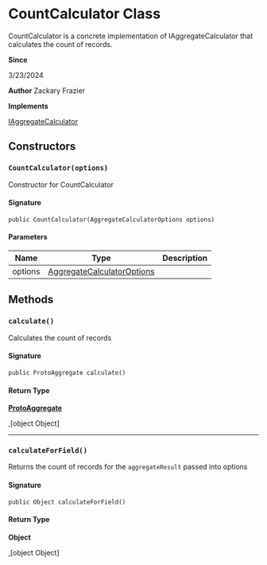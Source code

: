# CountCalculator Class

CountCalculator is a concrete implementation of IAggregateCalculator that calculates the count of records.

**Since** 

3/23/2024

**Author** Zackary Frazier

**Implements**

[IAggregateCalculator](../soql-engine/IAggregateCalculator.md)

## Constructors
### `CountCalculator(options)`

Constructor for CountCalculator

#### Signature
```apex
public CountCalculator(AggregateCalculatorOptions options)
```

#### Parameters
| Name | Type | Description |
|------|------|-------------|
| options | [AggregateCalculatorOptions](../soql-engine/AggregateCalculatorOptions.md) |  |

## Methods
### `calculate()`

Calculates the count of records

#### Signature
```apex
public ProtoAggregate calculate()
```

#### Return Type
**[ProtoAggregate](ProtoAggregate.md)**

,[object Object]

---

### `calculateForField()`

Returns the count of records for the `aggregateResult` passed into options

#### Signature
```apex
public Object calculateForField()
```

#### Return Type
**Object**

,[object Object]
